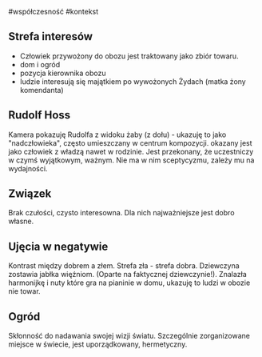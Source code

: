#współczesność #kontekst 
## Strefa interesów
- Człowiek przywożony do obozu jest traktowany jako zbiór towaru.
- dom i ogród
- pozycja kierownika obozu
- ludzie interesują się majątkiem po wywożonych Żydach (matka żony komendanta)

## Rudolf Hoss

Kamera pokazuję Rudolfa z widoku żaby (z dołu) - ukazuję to jako "nadczłowieka", często umieszczany w centrum kompozycji. okazany jest jako człowiek z władzą nawet w rodzinie. Jest przekonany, że uczestniczy w czymś wyjątkowym, ważnym. Nie ma w nim sceptycyzmu, zależy mu na wydajności. 

## Związek

Brak czułości, czysto interesowna. Dla nich najważniejsze jest dobro własne.

## Ujęcia w negatywie
Kontrast między dobrem a złem. Strefa zła - strefa dobra. Dziewczyna zostawia jabłka więźniom. (Oparte na faktycznej dziewczynie!). Znalazła harmonijkę i nuty które gra na pianinie w domu, ukazuję to ludzi w obozie nie towar. 

## Ogród
Skłonność do nadawania swojej wizji światu. Szczególnie zorganizowane miejsce w świecie, jest uporządkowany, hermetyczny. 